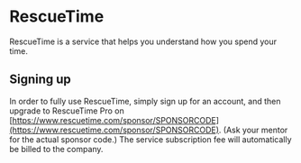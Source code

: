 # RescueTime

RescueTime is a service that helps you understand how you spend your time.

## Signing up

In order to fully use RescueTime, simply sign up for an account, and then upgrade to RescueTime Pro on [https://www.rescuetime.com/sponsor/SPONSORCODE](https://www.rescuetime.com/sponsor/SPONSORCODE). (Ask your mentor for the actual sponsor code.) The service subscription fee will automatically be billed to the company.
